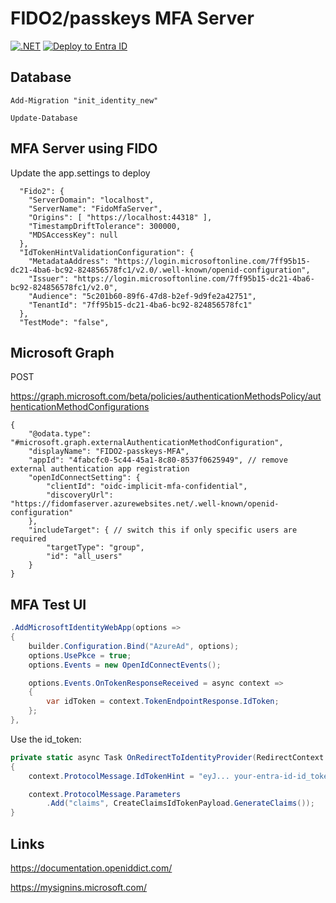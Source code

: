 # FIDO2/passkeys MFA Server

[![.NET](https://github.com/damienbod/MfaServer/actions/workflows/dotnet.yml/badge.svg)](https://github.com/damienbod/MfaServer/actions/workflows/dotnet.yml) [![Deploy to Entra ID](https://github.com/damienbod/MfaServer/actions/workflows/azure-webapps-dotnet-core.yml/badge.svg)](https://github.com/damienbod/MfaServer/actions/workflows/azure-webapps-dotnet-core.yml)

## Database

```
Add-Migration "init_identity_new" 
```

```
Update-Database
```

## MFA Server using FIDO

Update the app.settings to deploy

```
  "Fido2": {
    "ServerDomain": "localhost",
    "ServerName": "FidoMfaServer",
    "Origins": [ "https://localhost:44318" ],
    "TimestampDriftTolerance": 300000,
    "MDSAccessKey": null
  },
  "IdTokenHintValidationConfiguration": {
    "MetadataAddress": "https://login.microsoftonline.com/7ff95b15-dc21-4ba6-bc92-824856578fc1/v2.0/.well-known/openid-configuration",
    "Issuer": "https://login.microsoftonline.com/7ff95b15-dc21-4ba6-bc92-824856578fc1/v2.0",
    "Audience": "5c201b60-89f6-47d8-b2ef-9d9fe2a42751",
    "TenantId": "7ff95b15-dc21-4ba6-bc92-824856578fc1"
  },
  "TestMode": "false",
```

## Microsoft Graph 

POST 

https://graph.microsoft.com/beta/policies/authenticationMethodsPolicy/authenticationMethodConfigurations

```
{
    "@odata.type": "#microsoft.graph.externalAuthenticationMethodConfiguration",
    "displayName": "FIDO2-passkeys-MFA",
    "appId": "4fabcfc0-5c44-45a1-8c80-8537f0625949", // remove external authentication app registration
    "openIdConnectSetting": {
        "clientId": "oidc-implicit-mfa-confidential",
        "discoveryUrl": "https://fidomfaserver.azurewebsites.net/.well-known/openid-configuration"
    },
    "includeTarget": { // switch this if only specific users are required
        "targetType": "group",
        "id": "all_users"
    }
}
```

## MFA Test UI

```csharp
.AddMicrosoftIdentityWebApp(options =>
{
    builder.Configuration.Bind("AzureAd", options);
    options.UsePkce = true;
    options.Events = new OpenIdConnectEvents();

    options.Events.OnTokenResponseReceived = async context =>
    {
        var idToken = context.TokenEndpointResponse.IdToken;
    };
},
```

Use the id_token:

```csharp
private static async Task OnRedirectToIdentityProvider(RedirectContext context)
{
    context.ProtocolMessage.IdTokenHint = "eyJ... your-entra-id-id_token-goes-here";

    context.ProtocolMessage.Parameters
        .Add("claims", CreateClaimsIdTokenPayload.GenerateClaims());
}
```


## Links

https://documentation.openiddict.com/

https://mysignins.microsoft.com/